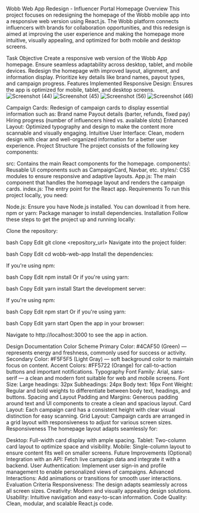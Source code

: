 Wobb Web App Redesign - Influencer Portal Homepage
Overview
This project focuses on redesigning the homepage of the Wobb mobile app into a responsive web version using React.js. The Wobb platform connects influencers with brands for collaboration opportunities, and this redesign is aimed at improving the user experience and making the homepage more intuitive, visually appealing, and optimized for both mobile and desktop screens.

Task Objective
Create a responsive web version of the Wobb App homepage.
Ensure seamless adaptability across desktop, tablet, and mobile devices.
Redesign the homepage with improved layout, alignment, and information display.
Prioritize key details like brand names, payout types, and campaign progress.
Features Implemented
Responsive Design: Ensures the app is optimized for mobile, tablet, and desktop screens.![Screenshot (44)](https://github.com/user-attachments/assets/8be26c22-9c5f-419c-bf24-6afb044f3823)
![Screenshot (45)](https://github.com/user-attachments/assets/ccdf0e82-2db0-4d3e-b943-4588b767c906)
![Screenshot (56)](https://github.com/user-attachments/assets/d5ca1309-d74d-4780-b16e-84c9a79a61dd)
![Screenshot (46)](https://github.com/user-attachments/assets/005e6765-cd24-4766-ad01-f1932e0241b3)


Campaign Cards: Redesign of campaign cards to display essential information such as:
Brand name
Payout details (barter, refunds, fixed pay)
Hiring progress (number of influencers hired vs. available slots)
Enhanced Layout: Optimized typography and design to make the content more scannable and visually engaging.
Intuitive User Interface: Clean, modern design with clear and well-organized information for a better user experience.
Project Structure
The project consists of the following key components:

src: Contains the main React components for the homepage.
components/: Reusable UI components such as CampaignCard, Navbar, etc.
styles/: CSS modules to ensure responsive and adaptive layouts.
App.js: The main component that handles the homepage layout and renders the campaign cards.
index.js: The entry point for the React app.
Requirements
To run this project locally, you need:

Node.js: Ensure you have Node.js installed. You can download it from here.
npm or yarn: Package manager to install dependencies.
Installation
Follow these steps to get the project up and running locally:

Clone the repository:

bash
Copy
Edit
git clone <repository_url>
Navigate into the project folder:

bash
Copy
Edit
cd wobb-web-app
Install the dependencies:

If you're using npm:

bash
Copy
Edit
npm install
Or if you're using yarn:

bash
Copy
Edit
yarn install
Start the development server:

If you're using npm:

bash
Copy
Edit
npm start
Or if you're using yarn:

bash
Copy
Edit
yarn start
Open the app in your browser:

Navigate to http://localhost:3000 to see the app in action.

Design Documentation
Color Scheme
Primary Color: #4CAF50 (Green) — represents energy and freshness, commonly used for success or activity.
Secondary Color: #F5F5F5 (Light Gray) — soft background color to maintain focus on content.
Accent Colors: #FF5722 (Orange) for call-to-action buttons and important notifications.
Typography
Font Family: Arial, sans-serif — a clean and modern font suitable for web and mobile screens.
Font Size:
Large headings: 32px
Subheadings: 24px
Body text: 16px
Font Weight: Regular and bold weights to differentiate between body text, headings, and buttons.
Spacing and Layout
Padding and Margins: Generous padding around text and UI components to create a clean and spacious layout.
Card Layout: Each campaign card has a consistent height with clear visual distinction for easy scanning.
Grid Layout: Campaign cards are arranged in a grid layout with responsiveness to adjust for various screen sizes.
Responsiveness
The homepage layout adapts seamlessly for:

Desktop: Full-width card display with ample spacing.
Tablet: Two-column card layout to optimize space and visibility.
Mobile: Single-column layout to ensure content fits well on smaller screens.
Future Improvements (Optional)
Integration with an API: Fetch live campaign data and integrate it with a backend.
User Authentication: Implement user sign-in and profile management to enable personalized views of campaigns.
Advanced Interactions: Add animations or transitions for smooth user interactions.
Evaluation Criteria
Responsiveness: The design adapts seamlessly across all screen sizes.
Creativity: Modern and visually appealing design solutions.
Usability: Intuitive navigation and easy-to-scan information.
Code Quality: Clean, modular, and scalable React.js code.
